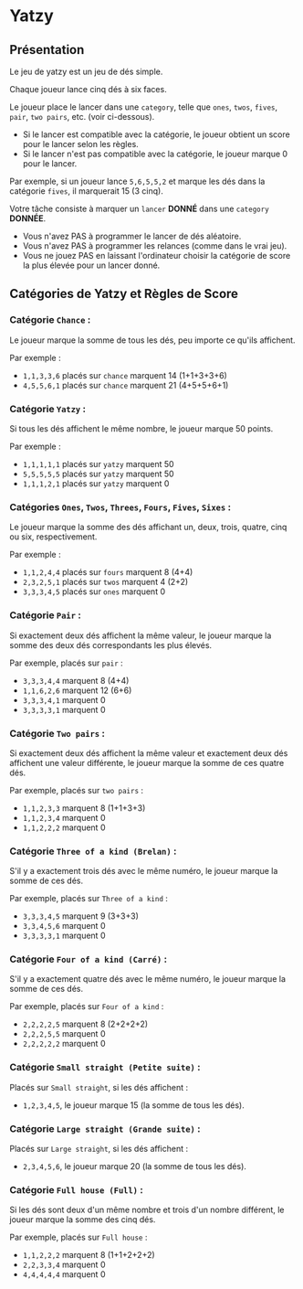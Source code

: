# Yatzy

## Présentation

Le jeu de yatzy est un jeu de dés simple.

Chaque joueur lance cinq dés à six faces.

Le joueur place le lancer dans une `category`, telle que `ones`, `twos`, `fives`, `pair`, `two pairs`, etc. (voir ci-dessous).

- Si le lancer est compatible avec la catégorie, le joueur obtient un score pour le lancer selon les règles.
- Si le lancer n'est pas compatible avec la catégorie, le joueur marque 0 pour le lancer.

Par exemple, si un joueur lance `5,6,5,5,2` et marque les dés dans la catégorie `fives`, il marquerait 15 (3 cinq).

Votre tâche consiste à marquer un `lancer` **DONNÉ** dans une `category` **DONNÉE**.
- Vous n'avez PAS à programmer le lancer de dés aléatoire.
- Vous n'avez PAS à programmer les relances (comme dans le vrai jeu).
- Vous ne jouez PAS en laissant l'ordinateur choisir la catégorie de score la plus élevée pour un lancer donné.

## Catégories de Yatzy et Règles de Score

### Catégorie `Chance` :
Le joueur marque la somme de tous les dés, peu importe ce qu'ils affichent.

Par exemple :
- `1,1,3,3,6` placés sur `chance` marquent 14 (1+1+3+3+6)
- `4,5,5,6,1` placés sur `chance` marquent 21 (4+5+5+6+1)

### Catégorie `Yatzy` :
Si tous les dés affichent le même nombre, le joueur marque 50 points.

Par exemple :
- `1,1,1,1,1` placés sur `yatzy` marquent 50
- `5,5,5,5,5` placés sur `yatzy` marquent 50
- `1,1,1,2,1` placés sur `yatzy` marquent 0

### Catégories `Ones`, `Twos`, `Threes`, `Fours`, `Fives`, `Sixes` :
Le joueur marque la somme des dés affichant un, deux, trois, quatre, cinq ou six, respectivement.

Par exemple :
- `1,1,2,4,4` placés sur `fours` marquent 8 (4+4)
- `2,3,2,5,1` placés sur `twos` marquent 4  (2+2)
- `3,3,3,4,5` placés sur `ones` marquent 0

### Catégorie `Pair` :
Si exactement deux dés affichent la même valeur, le joueur marque la somme des deux dés correspondants les plus élevés.

Par exemple, placés sur `pair` :
- `3,3,3,4,4` marquent 8 (4+4)
- `1,1,6,2,6` marquent 12 (6+6)
- `3,3,3,4,1` marquent 0
- `3,3,3,3,1` marquent 0

### Catégorie `Two pairs` :
Si exactement deux dés affichent la même valeur et exactement deux dés affichent une valeur différente, le joueur marque la somme de ces quatre dés.

Par exemple, placés sur `two pairs` :
- `1,1,2,3,3` marquent 8 (1+1+3+3)
- `1,1,2,3,4` marquent 0
- `1,1,2,2,2` marquent 0

### Catégorie `Three of a kind (Brelan)` :
S'il y a exactement trois dés avec le même numéro, le joueur marque la somme de ces dés.

Par exemple, placés sur `Three of a kind` :
- `3,3,3,4,5` marquent 9 (3+3+3)
- `3,3,4,5,6` marquent 0
- `3,3,3,3,1` marquent 0

### Catégorie `Four of a kind (Carré)` :
S'il y a exactement quatre dés avec le même numéro, le joueur marque la somme de ces dés.

Par exemple, placés sur `Four of a kind` :
- `2,2,2,2,5` marquent 8 (2+2+2+2)
- `2,2,2,5,5` marquent 0
- `2,2,2,2,2` marquent 0

### Catégorie `Small straight (Petite suite)` :
Placés sur `Small straight`, si les dés affichent :
- `1,2,3,4,5`, le joueur marque 15 (la somme de tous les dés).

### Catégorie `Large straight (Grande suite)` :
Placés sur `Large straight`, si les dés affichent :
- `2,3,4,5,6`, le joueur marque 20 (la somme de tous les dés).

### Catégorie `Full house (Full)` :
Si les dés sont deux d'un même nombre et trois d'un nombre différent, le joueur marque la somme des cinq dés.

Par exemple, placés sur `Full house` :
- `1,1,2,2,2` marquent 8 (1+1+2+2+2)
- `2,2,3,3,4` marquent 0
- `4,4,4,4,4` marquent 0
